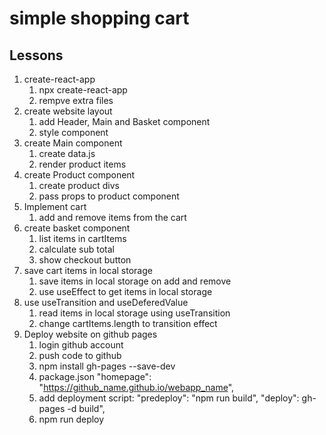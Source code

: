 # simple shopping cart

## Lessons
 1. create-react-app
     1. npx create-react-app
     2. rempve extra files
 2. create website layout
     1. add Header, Main and Basket component
     2. style component  
 3. create Main component
     1. create data.js
     2. render product items
 4. create Product component
     1. create product divs
     1. pass props to product component
 5. Implement cart
     1. add and remove items from the cart
 6. create basket component
     1. list items in cartItems
     2. calculate sub total
     3. show checkout button         
 7. save cart items in local storage
     1. save items in local storage on add and remove
     2. use useEffect to get items in local storage
 8. use useTransition and useDeferedValue
     1. read items in local storage using useTransition
     2. change cartItems.length to transition effect
 9. Deploy website on github pages
     1. login github account
     2. push code to github
     3. npm install gh-pages --save-dev
     4. package.json "homepage": "https://github_name.github.io/webapp_name",
     5. add deployment script: "predeploy": "npm run build", "deploy": gh-pages -d build",
     6. npm run deploy